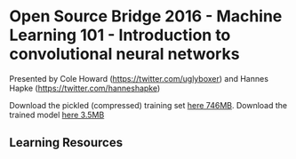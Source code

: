 # Open Source Bridge 2016 - Machine Learning 101 - Introduction to convolutional neural networks

Presented by Cole Howard (https://twitter.com/uglyboxer) and Hannes Hapke (https://twitter.com/hanneshapke)

Download the pickled (compressed) training set [here 746MB](https://s3-us-west-2.amazonaws.com/osb-machine-learning-101/petsTrainingData.npz).
Download the trained model [here 3.5MB](https://s3-us-west-2.amazonaws.com/osb-machine-learning-101/weights_91.hdf5)


## Learning Resources